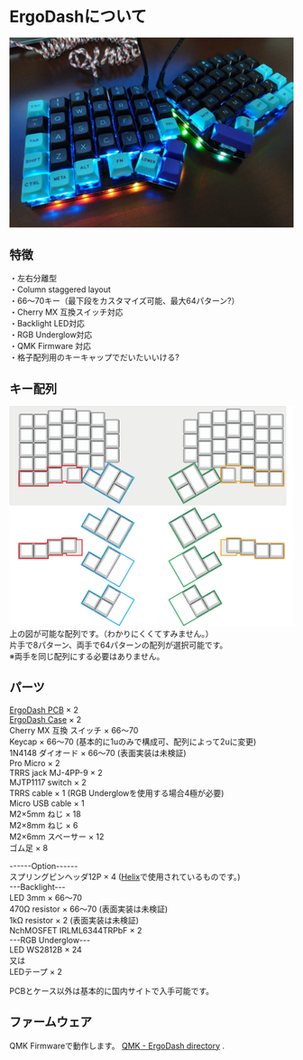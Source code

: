 # ErgoDashについて

![ErgoDash](https://github.com/omkbd/picture/blob/master/IMG_20180630_1702141.jpg)

## 特徴
・左右分離型  
・Column staggered layout  
・66～70キー（最下段をカスタマイズ可能、最大64パターン?）  
・Cherry MX 互換スイッチ対応  
・Backlight LED対応  
・RGB Underglow対応  
・QMK Firmware 対応  
・格子配列用のキーキャップでだいたいいける?  

## キー配列

![layout](https://github.com/omkbd/picture/blob/master/ergodash-layout.png)  
上の図が可能な配列です。（わかりにくくてすみません。）  
片手で8パターン、両手で64パターンの配列が選択可能です。  
※両手を同じ配列にする必要はありません。

## パーツ

[ErgoDash PCB](https://github.com/omkbd/ErgoDash/tree/master/PCB)
 × 2  
[ErgoDash Case](https://github.com/omkbd/ErgoDash/tree/master/Case)
 × 2  
Cherry MX 互換 スイッチ × 66～70  
Keycap × 66～70 (基本的に1uのみで構成可、配列によって2uに変更)  
1N4148 ダイオード × 66～70 (表面実装は未検証)  
Pro Micro × 2  
TRRS jack MJ-4PP-9 × 2  
MJTP1117 switch × 2  
TRRS cable × 1 (RGB Underglowを使用する場合4極が必要)  
Micro USB cable × 1  
M2×5mm ねじ × 18  
M2×8mm ねじ × 6  
M2×6mm スペーサー × 12  
ゴム足 × 8  

------Option------  
スプリングピンヘッダ12P × 4 ([Helix](https://github.com/MakotoKurauchi/helix)で使用されているものです。)  
---Backlight---  
LED 3mm × 66～70  
470Ω resistor × 66～70 (表面実装は未検証)  
1kΩ resistor × 2 (表面実装は未検証)  
NchMOSFET IRLML6344TRPbF × 2  
---RGB Underglow---  
LED WS2812B × 24  
又は  
LEDテープ × 2

PCBとケース以外は基本的に国内サイトで入手可能です。  


## ファームウェア

QMK Firmwareで動作します。
[QMK - ErgoDash directory](https://github.com/qmk/qmk_firmware/tree/master/keyboards/ergodash)
.  
